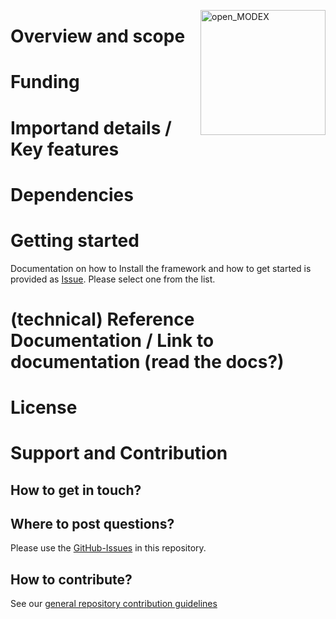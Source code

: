 <a href="https://reiner-lemoine-institut.de/open_modex/"><img align="right" width="200" height="200" src="https://avatars2.githubusercontent.com/u/47811754?s=200&v=4" alt="open_MODEX"></a>


# Overview and scope

# Funding

# Importand details / Key features

# Dependencies

# Getting started
Documentation on how to Install the framework and how to get started is provided as [Issue](https://github.com/open-modex/models/issues?q=label%3AGENESYS-2-framework-dev-docs+label%3AGENESYS-2-model-dev-docs). Please select one from the list.

# (technical) Reference Documentation / Link to documentation (read the docs?)

# License

# Support and Contribution

## How to get in touch? 

## Where to post questions?
Please use the [GitHub-Issues](https://github.com/open-modex/models/issues/new/choose) in this repository.

## How to contribute?
See our [general repository contribution guidelines](https://github.com/open-modex/models/blob/develop/CONTRIBUTING.md)